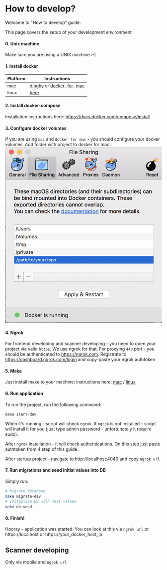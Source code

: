 # How to develop?

Welcome to "How to develop" guide.

This page covers the setup of your development environment
#### 0. Unix machine
Make sure you are using a UNIX machine :-)
#### 1. Install docker
|Platform|Instructions|
|-|-|
|mac|[dinghy](https://github.com/codekitchen/dinghy) or  [docker-for-mac](https://github.com/codekitchen/dinghy)|
|linux|[here](https://www.digitalocean.com/community/tutorials/how-to-install-and-use-docker-on-ubuntu-18-04)|

#### 2. Install docker-compose
Installation instructions here: https://docs.docker.com/compose/install

#### 3. Configure docker volumes
If you are using `mac` and `docker for mac` - you should configure your docker volumes. Add folder with project to docker for mac :
![Pic1](mac-docker-configuration-shared-folders.png)

#### 4. Ngrok
For frontend developing and scanner developing - you need to open your project via valid `https`. We use ngrok for that. For proxying `443` port - you should be authenticated to https://ngrok.com. Registrate to https://dashboard.ngrok.com/login and copy-paste your ngrok authtoken

#### 5. Make
Just install make to your machine: instructions here: [mac](https://stackoverflow.com/a/38903785/2777349) / [linux](https://askubuntu.com/a/272020/811404)

#### 6. Run application
To run the project, run the following command:
```
make start-dev
```
When it's running - script will check `ngrok`. If `ngrok` is not installed - script will install it for you (just type admin password - unfortunately it require sudo).

After `ngrok` installation - it will check authentications. On this step just paste authtoken from 4 step of this guide.

After startup project - navigate to http://localhost:4040 and copy `ngrok url`

#### 7. Run migrations and seed initial values into DB
Simply run:
```bash
# Migrate database
make migrate-dev
# Initialise DB with test values
make db-seed
```

#### 8. Finish!
Hooray - application was started. You can look at this via `ngrok url` or https://localhost or https://your_docker_host_ip

## Scanner developing
Only via mobile and `ngrok url`
